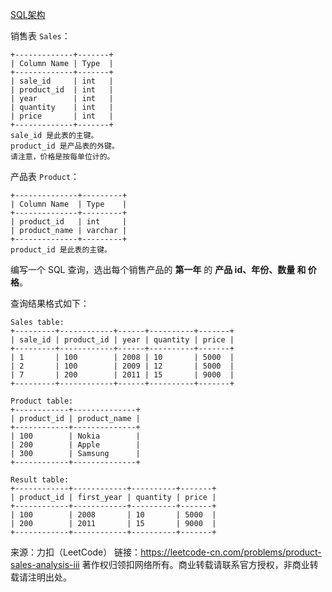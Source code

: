 [SQL架构](https://github.com/Zhenghao-Liu/LeetCode_problem-and-solution/blob/master/1070.产品销售分析III/PROBLEM.sql)

销售表 ```Sales```：
```
+-------------+-------+
| Column Name | Type  |
+-------------+-------+
| sale_id     | int   |
| product_id  | int   |
| year        | int   |
| quantity    | int   |
| price       | int   |
+-------------+-------+
sale_id 是此表的主键。
product_id 是产品表的外键。
请注意，价格是按每单位计的。
```
产品表 ```Product```：
```
+--------------+---------+
| Column Name  | Type    |
+--------------+---------+
| product_id   | int     |
| product_name | varchar |
+--------------+---------+
product_id 是此表的主键。
```

编写一个 SQL 查询，选出每个销售产品的 **第一年** 的 **产品 id、年份、数量 和 价格**。

查询结果格式如下：
```
Sales table:
+---------+------------+------+----------+-------+
| sale_id | product_id | year | quantity | price |
+---------+------------+------+----------+-------+ 
| 1       | 100        | 2008 | 10       | 5000  |
| 2       | 100        | 2009 | 12       | 5000  |
| 7       | 200        | 2011 | 15       | 9000  |
+---------+------------+------+----------+-------+

Product table:
+------------+--------------+
| product_id | product_name |
+------------+--------------+
| 100        | Nokia        |
| 200        | Apple        |
| 300        | Samsung      |
+------------+--------------+

Result table:
+------------+------------+----------+-------+
| product_id | first_year | quantity | price |
+------------+------------+----------+-------+ 
| 100        | 2008       | 10       | 5000  |
| 200        | 2011       | 15       | 9000  |
+------------+------------+----------+-------+
```

来源：力扣（LeetCode）
链接：https://leetcode-cn.com/problems/product-sales-analysis-iii
著作权归领扣网络所有。商业转载请联系官方授权，非商业转载请注明出处。

